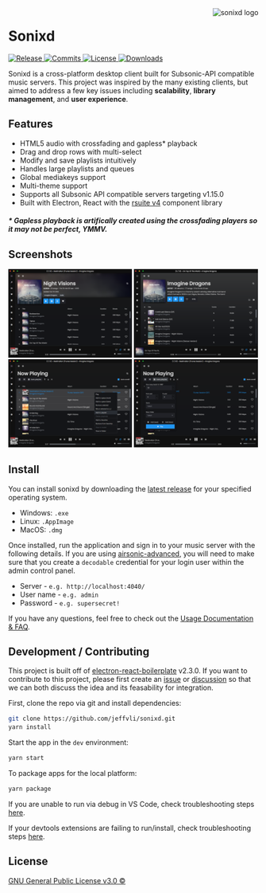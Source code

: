 <img src="assets/icon.png" alt="sonixd logo" title="sonixd" align="right" height="60px" />

# Sonixd

  <a href="https://github.com/jeffvli/sonixd/releases">
    <img src="https://img.shields.io/github/v/release/jeffvli/sonixd?style=flat-square&color=blue"
    alt="Release">
  </a>
  <a href="https://github.com/jeffvli/sonixd/compare/dev">
    <img src="https://img.shields.io/github/commits-since/jeffvli/sonixd/latest/dev?style=flat-square&color=red"
    alt="Commits">
  </a>
  <a href="https://github.com/jeffvli/sonixd/blob/main/LICENSE">
    <img src="https://img.shields.io/github/license/jeffvli/sonixd?style=flat-square&color=brightgreen"
    alt="License">
  </a>
  <a href="https://github.com/jeffvli/sonixd/releases">
    <img src="https://img.shields.io/github/downloads/jeffvli/sonixd/total?style=flat-square&color=orange"
    alt="Downloads">
  </a>

Sonixd is a cross-platform desktop client built for Subsonic-API compatible music servers. This project was inspired by the many existing clients, but aimed to address a few key issues including <strong>scalability</strong>, <strong>library management</strong>, and <strong>user experience</strong>.

## Features

- HTML5 audio with crossfading and gapless\* playback
- Drag and drop rows with multi-select
- Modify and save playlists intuitively
- Handles large playlists and queues
- Global mediakeys support
- Multi-theme support
- Supports all Subsonic API compatible servers targeting v1.15.0
- Built with Electron, React with the [rsuite v4](https://github.com/rsuite/rsuite) component library

<h5>* Gapless playback is artifically created using the crossfading players so it may not be perfect, YMMV.</h5>

## Screenshots

<a href="https://raw.githubusercontent.com/jeffvli/sonixd/main/assets/screenshots/0.5.0/album.png"><img src="https://raw.githubusercontent.com/jeffvli/sonixd/main/assets/screenshots/0.5.0/album.png" width="49.5%"/></a>
<a href="https://raw.githubusercontent.com/jeffvli/sonixd/main/assets/screenshots/0.5.0/artist.png"><img src="https://raw.githubusercontent.com/jeffvli/sonixd/main/assets/screenshots/0.5.0/artist.png" width="49.5%"/></a>
<a href="https://raw.githubusercontent.com/jeffvli/sonixd/main/assets/screenshots/0.5.0/context_menu.png"><img src="https://raw.githubusercontent.com/jeffvli/sonixd/main/assets/screenshots/0.5.0/context_menu.png" width="49.5%"/></a>
<a href="https://raw.githubusercontent.com/jeffvli/sonixd/main/assets/screenshots/0.5.0/now_playing.png"><img src="https://raw.githubusercontent.com/jeffvli/sonixd/main/assets/screenshots/0.5.0/now_playing.png" width="49.5%"/></a>

## Install

You can install sonixd by downloading the [latest release](https://github.com/jeffvli/sonixd/releases) for your specified operating system.

- Windows: `.exe`
- Linux: `.AppImage`
- MacOS: `.dmg`

Once installed, run the application and sign in to your music server with the following details. If you are using [airsonic-advanced](https://github.com/airsonic-advanced/), you will need to make sure that you create a `decodable` credential for your login user within the admin control panel.

- Server - `e.g. http://localhost:4040/`
- User name - `e.g. admin`
- Password - `e.g. supersecret!`

If you have any questions, feel free to check out the [Usage Documentation & FAQ](https://github.com/jeffvli/sonixd/discussions/15).

## Development / Contributing

This project is built off of [electron-react-boilerplate](https://github.com/electron-react-boilerplate/electron-react-boilerplate) v2.3.0.
If you want to contribute to this project, please first create an [issue](https://github.com/jeffvli/sonixd/issues/new) or [discussion](https://github.com/jeffvli/sonixd/discussions/new) so that we can both discuss the idea and its feasability for integration.

First, clone the repo via git and install dependencies:

```bash
git clone https://github.com/jeffvli/sonixd.git
yarn install
```

Start the app in the `dev` environment:

```bash
yarn start
```

To package apps for the local platform:

```bash
yarn package
```

If you are unable to run via debug in VS Code, check troubleshooting steps [here](https://github.com/electron-react-boilerplate/electron-react-boilerplate/issues/2757#issuecomment-784200527).

If your devtools extensions are failing to run/install, check troubleshooting steps [here](https://github.com/electron-react-boilerplate/electron-react-boilerplate/issues/2788).

## License

[GNU General Public License v3.0 ©](https://github.com/jeffvli/sonixd/blob/main/LICENSE)

